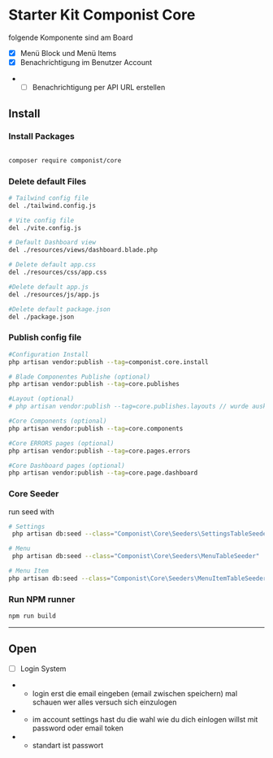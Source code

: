 # Starter Kit Componist Core
folgende Komponente sind am Board

- [x] Menü Block und Menü Items
- [x] Benachrichtigung im Benutzer Account
- - [ ] Benachrichtigung per API URL erstellen

## Install



<!-- ### Require Packages

```bash
composer require laravel/jetstream
``` -->

### Install Packages

```bash

composer require componist/core
```

### Delete default Files

```bash
# Tailwind config file
del ./tailwind.config.js

# Vite config file
del ./vite.config.js

# Default Dashboard view
del ./resources/views/dashboard.blade.php

# Delete default app.css
del ./resources/css/app.css

#Delete default app.js
del ./resources/js/app.js

#Delete default package.json
del ./package.json
```

### Publish config file

```bash
#Configuration Install
php artisan vendor:publish --tag=componist.core.install

# Blade Componentes Publishe (optional)
php artisan vendor:publish --tag=core.publishes

#Layout (optional)
# php artisan vendor:publish --tag=core.publishes.layouts // wurde auskommentiert

#Core Components (optional)
php artisan vendor:publish --tag=core.components

#Core ERRORS pages (optional)
php artisan vendor:publish --tag=core.pages.errors

#Core Dashboard pages (optional)
php artisan vendor:publish --tag=core.page.dashboard
```

### Core Seeder

run seed with

```bash
# Settings
 php artisan db:seed --class="Componist\Core\Seeders\SettingsTableSeeder"

# Menu
 php artisan db:seed --class="Componist\Core\Seeders\MenuTableSeeder"

# Menu Item
php artisan db:seed --class="Componist\Core\Seeders\MenuItemTableSeeder"

```

### Run NPM runner

```bash
npm run build
```

---


## Open
- [ ] Login System
- - login erst die email eingeben (email zwischen speichern) mal schauen wer alles versuch sich einzulogen
- - im account settings hast du die wahl wie du dich einlogen willst mit password oder email token
- - standart ist passwort